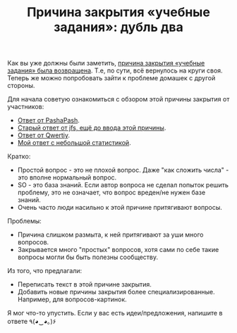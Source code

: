 ﻿---
title: "Причина закрытия &#171;учебные задания&#187;: дубль два"
se.owner.user_id: 15479
se.owner.display_name: "Suvitruf says Reinstate Monica"
se.owner.link: "https://ru.meta.stackoverflow.com/users/15479/suvitruf-says-reinstate-monica"
se.link: "https://ru.meta.stackoverflow.com/questions/10141/%d0%9f%d1%80%d0%b8%d1%87%d0%b8%d0%bd%d0%b0-%d0%b7%d0%b0%d0%ba%d1%80%d1%8b%d1%82%d0%b8%d1%8f-%d1%83%d1%87%d0%b5%d0%b1%d0%bd%d1%8b%d0%b5-%d0%b7%d0%b0%d0%b4%d0%b0%d0%bd%d0%b8%d1%8f-%d0%b4%d1%83%d0%b1%d0%bb%d1%8c-%d0%b4%d0%b2%d0%b0"
se.question_id: 10141
se.post_type: question
se.score: 3
---
<p>Как вы уже должны были заметить, <a href="https://ru.meta.stackoverflow.com/q/10100/15479">причина закрытия «учебные задания» была возвращена</a>. Т.е, по сути, всё вернулось на круги своя. Теперь же можно попробовать зайти к проблеме домашек с другой стороны.</p>

<p>Для начала советую ознакомиться с обзором этой причины закрытия от участников:</p>

<ul>
<li><a href="https://ru.meta.stackoverflow.com/a/9707/15479">Ответ от PashaPash</a>.</li>
<li><a href="https://ru.meta.stackoverflow.com/a/233/15479">Старый ответ от jfs, ещё до ввода этой причины</a>.</li>
<li><a href="https://ru.meta.stackoverflow.com/a/9710/15479">Ответ от Qwertiy</a>.</li>
<li><a href="https://ru.meta.stackoverflow.com/a/9711/15479">Мой ответ с небольшой статистикой</a>.</li>
</ul>

<p>Кратко:</p>

<ul>
<li>Простой вопрос - это не плохой вопрос. Даже "как сложить числа" - это вполне нормальный вопрос.</li>
<li>SO - это база знаний. Если автор вопроса не сделал попыток решить проблему, это не означает, что вопрос вреден/не нужен базе знаний.</li>
<li>Очень часто люди насильно к этой причине притягивают вопросы.</li>
</ul>

<p>Проблемы:</p>

<ul>
<li>Причина слишком размыта, к ней притягивают за уши много вопросов.</li>
<li>Закрывается много "простых" вопросов, хотя сами по себе такие вопросы могли бы быть полезны сообществу.</li>
</ul>

<p>Из того, что предлагали:</p>

<ul>
<li>Переписать текст в этой причине закрытия.</li>
<li>Добавить новые причины закрытия более специализированные. Например, для вопросов-картинок.</li>
</ul>

<p>Я мог что-то упустить. Если у вас есть идеи/предложения, напишите в ответе ٩(◕‿◕｡)۶</p>

